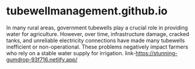 # tubewellmanagement.github.io
In many rural areas, government tubewells play a crucial role in providing water for agriculture. However, over time, infrastructure damage, cracked tanks, and unreliable electricity connections have made many tubewells inefficient or non-operational. These problems negatively impact farmers who rely on a stable water supply for irrigation.
link-https://stunning-gumdrop-93f716.netlify.app/
